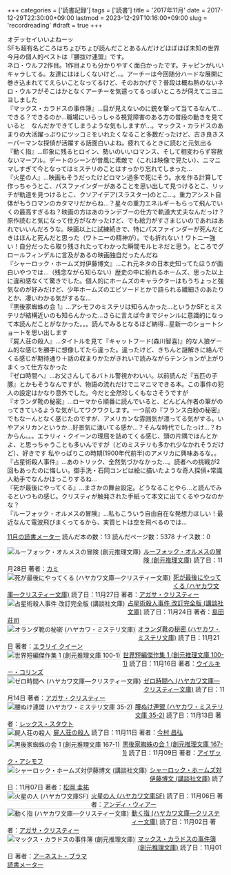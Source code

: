 +++
categories = ['読書記録']
tags = ['読書']
title = '2017年11月'
date = 2017-12-29T22:30:00+09:00
lastmod = 2023-12-29T10:16:00+09:00
slug = 'recordreading'
#draft = true
+++

オデッセイいいよねーッ
<br>
SFも超有名どころはちょびちょび読んだことあるんだけどほぼほぼ未知の世界
<br>
今月の個人的ベストは『腰抜け連盟』です。
<br>
ネロ・ウルフ2作目。1作目よりも分かりやすく面白かったです。チャピンがいいキャラしてる。友達にはほしくないけど…。アーチーは今回随分ハードな展開に巻き込まれててえらいことなってるけど、そのおかげで？普段は概ね熱のないネロ・ウルフがそこはかとなくアーチーを気遣ってるっぽいところが伺えてニヨニヨしました
<br>
『マックス・カラドスの事件簿』…目が見えないのに銃を撃って当てるなんて…できる？できるのか…職場にいらっしゃる視覚障害のある方の普段の動きを見ていると　なんだかできてしまうような気もしますが…。マックス・カラドスのあまりの大活躍っぷりにツッコミをいれたくなること多数だったけど、古き良きスーパーマンな探偵が活躍する話面白いよね。疲れてるときに読むと元気出る
<br>
『動く指』…印象に残るヒロイン、勢いのいいロマンス、そして相変わらず容赦ないマープル。デートのシーンが昔風に素敵で（これは映像で見たい）、ニマニマしすぎて今となってはミステリのことはすっかり忘れてしまった…
<br>
『火星の人』…映画もそうだったけどロマン過多で死にそう。水を作る計算して作っちゃうとこ、パスファインダーがあることを思い出して見つけるとこ、リッチが軌道を見つけるとこ、クソアイデア(スラスター)のとこ…。重力アシスト自体がもうロマンのカタマリだからね…？星々の重力エネルギーもらって飛んでいくの最高すぎるね？映画の方はあのランデブーの仕方で軌道大丈夫なんだっけ？原作読むと気になって仕方がなかったけど、でも絵力がすさまじいのであれはあれでいいんだろうな。映画以上に試練続きで、特にパスファインダーが死んだときはほんと死んだと思った（ワトニーの精神が）。でも折れない！ワトニー強い！自分だったら取り残されたってわかった瞬間モルヒネだと思う。ところでグロールフィンデルに言及があるの映画独自だったんだね
<br>
『シャーロック・ホームズ対伊藤博文』…これ元ネタの日本史知ってたほうが面白いやつでは…（残念ながら知らない）歴史の中に紛れるホームズ、思った以上に違和感なくて驚きでした。個人的にホームズのキャラクターはもうちょっと強気なのが好みだけど、少年ホームズのエピソードとかで語られる繊細さのあたりとか、凄いわかる気がするな…
<br>
『黒後家蜘蛛の会 1』…アシモフのミステリは知らんかった…というかSFとミステリが結構近いのも知らんかった…さらに言えば今までジャンルに意識的になって本読んだことがなかった。。。読んでみるとなるほど納得…星新一のショートショートを思い出します
<br>
『屍人荘の殺人』…タイトルを見て『キャットフード(森川智喜)』的な人狼ゲーム的な感じを勝手に想像してたら違った。違ったけど、きちんと謎解きに絡んでくる感じが期待通り＋話の収まりかたがきれいで読みながらテンションが上がりまくって仕方なかった
<br>
『ゼロ時間へ』…お父さんしてるバトル警視かわいい。以前読んだ『五匹の子豚』とかもそうなんですが、物語の流れだけでニマニマできる本。この事件の犯人の設定はかなり意外でした。今だと全然珍しくもなさそうですが
<br>
『オランダ靴の秘密』…ローマから順番に読んでいると、どんどん作者の筆がのってきているような気がしてワクワクします。一つ前の『フランス白粉の秘密』でもなーんとなく感じたのですが、アメリカンな雰囲気が漂ってる気がする。いやアメリカンというか…好景気に湧いてる感か…？そんな時代でしたっけ…？わからん。。。エラリィ・クイーンの理屈を詰めてくる感じ、頭の片隅でほんとかよ、と思っちゃうことも多いんですが（どのミステリも多かれ少なかれそうだけど）、好きです
私やっぱりこの時期(1900年代前半)のアメリカに興味あるな。。
<br>
『占星術殺人事件』…あのトリック、全然気づかなかった…。読者への挑戦が2回もあったのに悔しい。御手洗・石岡コンビは絵に描いたような奇人探偵+常識人助手でなんかほっこりするね…
<br>
『死が最後にやってくる』…まさかの舞台設定。どうなることやら…と読んでみるといつもの感じ。クリスティが触発された手紙って本文に出てくるやつなのかな？
<br>
『ルーフォック・オルメスの冒険』…私もこういう自由自在な発想力ほしい！最近なんて電波飛びまくってるから、実質ヒトは空を飛べるのでは…
<br>

<a href="https://i.bookmeter.com/users/365033/summary/monthly">11月の読書メーター</a>
読んだ本の数：13
読んだページ数：5378
ナイス数：0

<a href="https://i.bookmeter.com/books/10883438"><img style="margin: 0 5px 5px 0; border: 1px solid #dcdcdc;" src="https://images-na.ssl-images-amazon.com/images/I/51gYp0Gu7HL._SL75_.jpg" alt="ルーフォック・オルメスの冒険 (創元推理文庫)" align="left" /></a><a href="https://i.bookmeter.com/books/10883438?title=%E3%83%AB%E3%83%BC%E3%83%95%E3%82%A9%E3%83%83%E3%82%AF%E3%83%BB%E3%82%AA%E3%83%AB%E3%83%A1%E3%82%B9%E3%81%AE%E5%86%92%E9%99%BA+%28%E5%89%B5%E5%85%83%E6%8E%A8%E7%90%86%E6%96%87%E5%BA%AB%29">ルーフォック・オルメスの冒険 (創元推理文庫)</a>
読了日：11月28日 著者：<a href="https://i.bookmeter.com/search?keyword=%E3%82%AB%E3%83%9F">カミ</a><br clear="left" /><a href="https://i.bookmeter.com/books/557680"><img style="margin: 0 5px 5px 0; border: 1px solid #dcdcdc;" src="https://images-na.ssl-images-amazon.com/images/I/51RED3A560L._SL75_.jpg" alt="死が最後にやってくる (ハヤカワ文庫―クリスティー文庫)" align="left" /></a><a href="https://i.bookmeter.com/books/557680?title=%E6%AD%BB%E3%81%8C%E6%9C%80%E5%BE%8C%E3%81%AB%E3%82%84%E3%81%A3%E3%81%A6%E3%81%8F%E3%82%8B+%28%E3%83%8F%E3%83%A4%E3%82%AB%E3%83%AF%E6%96%87%E5%BA%AB%E2%80%95%E3%82%AF%E3%83%AA%E3%82%B9%E3%83%86%E3%82%A3%E3%83%BC%E6%96%87%E5%BA%AB%29">死が最後にやってくる (ハヤカワ文庫―クリスティー文庫)</a>
読了日：11月27日 著者：<a href="https://i.bookmeter.com/search?keyword=%E3%82%A2%E3%82%AC%E3%82%B5%E3%83%BB%E3%82%AF%E3%83%AA%E3%82%B9%E3%83%86%E3%82%A3%E3%83%BC">アガサ・クリスティー</a><br clear="left" /><a href="https://i.bookmeter.com/books/6998834"><img style="margin: 0 5px 5px 0; border: 1px solid #dcdcdc;" src="https://images-na.ssl-images-amazon.com/images/I/61TZMiEP8AL._SL75_.jpg" alt="占星術殺人事件 改訂完全版 (講談社文庫)" align="left" /></a><a href="https://i.bookmeter.com/books/6998834?title=%E5%8D%A0%E6%98%9F%E8%A1%93%E6%AE%BA%E4%BA%BA%E4%BA%8B%E4%BB%B6+%E6%94%B9%E8%A8%82%E5%AE%8C%E5%85%A8%E7%89%88+%28%E8%AC%9B%E8%AB%87%E7%A4%BE%E6%96%87%E5%BA%AB%29">占星術殺人事件 改訂完全版 (講談社文庫)</a>
読了日：11月24日 著者：<a href="https://i.bookmeter.com/search?keyword=%E5%B3%B6%E7%94%B0+%E8%8D%98%E5%8F%B8">島田 荘司</a><br clear="left" /><a href="https://i.bookmeter.com/books/387240"><img style="margin: 0 5px 5px 0; border: 1px solid #dcdcdc;" src="https://img.bookmeter.com/book_image/SL75/0/0.png" alt="オランダ靴の秘密 (ハヤカワ・ミステリ文庫)" align="left" /></a><a href="https://i.bookmeter.com/books/387240?title=%E3%82%AA%E3%83%A9%E3%83%B3%E3%83%80%E9%9D%B4%E3%81%AE%E7%A7%98%E5%AF%86+%28%E3%83%8F%E3%83%A4%E3%82%AB%E3%83%AF%E3%83%BB%E3%83%9F%E3%82%B9%E3%83%86%E3%83%AA%E6%96%87%E5%BA%AB%29">オランダ靴の秘密 (ハヤカワ・ミステリ文庫)</a>
読了日：11月21日 著者：<a href="https://i.bookmeter.com/search?keyword=%E3%82%A8%E3%83%A9%E3%83%AA%E3%82%A4+%E3%82%AF%E3%82%A4%E3%83%BC%E3%83%B3">エラリイ クイーン</a><br clear="left" /><a href="https://i.bookmeter.com/books/553191"><img style="margin: 0 5px 5px 0; border: 1px solid #dcdcdc;" src="https://images-na.ssl-images-amazon.com/images/I/21Z33KSZC6L._SL75_.jpg" alt="世界短編傑作集 1 (創元推理文庫 100-1)" align="left" /></a><a href="https://i.bookmeter.com/books/553191?title=%E4%B8%96%E7%95%8C%E7%9F%AD%E7%B7%A8%E5%82%91%E4%BD%9C%E9%9B%86+1+%28%E5%89%B5%E5%85%83%E6%8E%A8%E7%90%86%E6%96%87%E5%BA%AB+100-1%29">世界短編傑作集 1 (創元推理文庫 100-1)</a>
読了日：11月16日 著者：<a href="https://i.bookmeter.com/search?keyword=%E3%82%A6%E3%82%A4%E3%83%AB%E3%82%AD%E3%83%BC%E3%83%BB%E3%82%B3%E3%83%AA%E3%83%B3%E3%82%BA">ウイルキー・コリンズ</a><br clear="left" /><a href="https://i.bookmeter.com/books/547257"><img style="margin: 0 5px 5px 0; border: 1px solid #dcdcdc;" src="https://images-na.ssl-images-amazon.com/images/I/513DCA13CSL._SL75_.jpg" alt="ゼロ時間へ (ハヤカワ文庫―クリスティー文庫)" align="left" /></a><a href="https://i.bookmeter.com/books/547257?title=%E3%82%BC%E3%83%AD%E6%99%82%E9%96%93%E3%81%B8+%28%E3%83%8F%E3%83%A4%E3%82%AB%E3%83%AF%E6%96%87%E5%BA%AB%E2%80%95%E3%82%AF%E3%83%AA%E3%82%B9%E3%83%86%E3%82%A3%E3%83%BC%E6%96%87%E5%BA%AB%29">ゼロ時間へ (ハヤカワ文庫―クリスティー文庫)</a>
読了日：11月14日 著者：<a href="https://i.bookmeter.com/search?keyword=%E3%82%A2%E3%82%AC%E3%82%B5%E3%83%BB%E3%82%AF%E3%83%AA%E3%82%B9%E3%83%86%E3%82%A3%E3%83%BC">アガサ・クリスティー</a><br clear="left" /><a href="https://i.bookmeter.com/books/484185"><img style="margin: 0 5px 5px 0; border: 1px solid #dcdcdc;" src="https://images-na.ssl-images-amazon.com/images/I/41N6Grny35L._SL75_.jpg" alt="腰ぬけ連盟 (ハヤカワ・ミステリ文庫 35-2)" align="left" /></a><a href="https://i.bookmeter.com/books/484185?title=%E8%85%B0%E3%81%AC%E3%81%91%E9%80%A3%E7%9B%9F+%28%E3%83%8F%E3%83%A4%E3%82%AB%E3%83%AF%E3%83%BB%E3%83%9F%E3%82%B9%E3%83%86%E3%83%AA%E6%96%87%E5%BA%AB+35-2%29">腰ぬけ連盟 (ハヤカワ・ミステリ文庫 35-2)</a>
読了日：11月13日 著者：<a href="https://i.bookmeter.com/search?keyword=%E3%83%AC%E3%83%83%E3%82%AF%E3%82%B9%E3%83%BB%E3%82%B9%E3%82%BF%E3%82%A6%E3%83%88">レックス・スタウト</a><br clear="left" /><a href="https://i.bookmeter.com/books/12285662"><img style="margin: 0 5px 5px 0; border: 1px solid #dcdcdc;" src="https://images-na.ssl-images-amazon.com/images/I/51sA--0xEUL._SL75_.jpg" alt="屍人荘の殺人" align="left" /></a><a href="https://i.bookmeter.com/books/12285662?title=%E5%B1%8D%E4%BA%BA%E8%8D%98%E3%81%AE%E6%AE%BA%E4%BA%BA">屍人荘の殺人</a>
読了日：11月11日 著者：<a href="https://i.bookmeter.com/search?keyword=%E4%BB%8A%E6%9D%91+%E6%98%8C%E5%BC%98">今村 昌弘</a><br clear="left" /><a href="https://i.bookmeter.com/books/526227"><img style="margin: 0 5px 5px 0; border: 1px solid #dcdcdc;" src="https://images-na.ssl-images-amazon.com/images/I/61NY5Z2RYQL._SL75_.jpg" alt="黒後家蜘蛛の会 1 (創元推理文庫 167-1)" align="left" /></a><a href="https://i.bookmeter.com/books/526227?title=%E9%BB%92%E5%BE%8C%E5%AE%B6%E8%9C%98%E8%9B%9B%E3%81%AE%E4%BC%9A+1+%28%E5%89%B5%E5%85%83%E6%8E%A8%E7%90%86%E6%96%87%E5%BA%AB+167-1%29">黒後家蜘蛛の会 1 (創元推理文庫 167-1)</a>
読了日：11月09日 著者：<a href="https://i.bookmeter.com/search?keyword=%E3%82%A2%E3%82%A4%E3%82%B6%E3%83%83%E3%82%AF%E3%83%BB%E3%82%A2%E3%82%B7%E3%83%A2%E3%83%95">アイザック・アシモフ</a><br clear="left" /><a href="https://i.bookmeter.com/books/11964163"><img style="margin: 0 5px 5px 0; border: 1px solid #dcdcdc;" src="https://images-na.ssl-images-amazon.com/images/I/51FPCr2PqIL._SL75_.jpg" alt="シャーロック・ホームズ対伊藤博文 (講談社文庫)" align="left" /></a><a href="https://i.bookmeter.com/books/11964163?title=%E3%82%B7%E3%83%A3%E3%83%BC%E3%83%AD%E3%83%83%E3%82%AF%E3%83%BB%E3%83%9B%E3%83%BC%E3%83%A0%E3%82%BA%E5%AF%BE%E4%BC%8A%E8%97%A4%E5%8D%9A%E6%96%87+%28%E8%AC%9B%E8%AB%87%E7%A4%BE%E6%96%87%E5%BA%AB%29">シャーロック・ホームズ対伊藤博文 (講談社文庫)</a>
読了日：11月07日 著者：<a href="https://i.bookmeter.com/search?keyword=%E6%9D%BE%E5%B2%A1+%E5%9C%AD%E7%A5%90">松岡 圭祐</a><br clear="left" /><a href="https://i.bookmeter.com/books/8233411"><img style="margin: 0 5px 5px 0; border: 1px solid #dcdcdc;" src="https://images-na.ssl-images-amazon.com/images/I/51qzI1dOI1L._SL75_.jpg" alt="火星の人 (ハヤカワ文庫SF)" align="left" /></a><a href="https://i.bookmeter.com/books/8233411?title=%E7%81%AB%E6%98%9F%E3%81%AE%E4%BA%BA+%28%E3%83%8F%E3%83%A4%E3%82%AB%E3%83%AF%E6%96%87%E5%BA%ABSF%29">火星の人 (ハヤカワ文庫SF)</a>
読了日：11月06日 著者：<a href="https://i.bookmeter.com/search?keyword=%E3%82%A2%E3%83%B3%E3%83%87%E3%82%A3%E3%83%BB%E3%82%A6%E3%82%A3%E3%82%A2%E3%83%BC">アンディ・ウィアー</a><br clear="left" /><a href="https://i.bookmeter.com/books/548540"><img style="margin: 0 5px 5px 0; border: 1px solid #dcdcdc;" src="https://images-na.ssl-images-amazon.com/images/I/517J159D66L._SL75_.jpg" alt="動く指 (ハヤカワ文庫―クリスティー文庫)" align="left" /></a><a href="https://i.bookmeter.com/books/548540?title=%E5%8B%95%E3%81%8F%E6%8C%87+%28%E3%83%8F%E3%83%A4%E3%82%AB%E3%83%AF%E6%96%87%E5%BA%AB%E2%80%95%E3%82%AF%E3%83%AA%E3%82%B9%E3%83%86%E3%82%A3%E3%83%BC%E6%96%87%E5%BA%AB%29">動く指 (ハヤカワ文庫―クリスティー文庫)</a>
読了日：11月02日 著者：<a href="https://i.bookmeter.com/search?keyword=%E3%82%A2%E3%82%AC%E3%82%B5%E3%83%BB%E3%82%AF%E3%83%AA%E3%82%B9%E3%83%86%E3%82%A3%E3%83%BC">アガサ・クリスティー</a><br clear="left" /><a href="https://i.bookmeter.com/books/3174"><img style="margin: 0 5px 5px 0; border: 1px solid #dcdcdc;" src="https://images-na.ssl-images-amazon.com/images/I/614KEWHYBZL._SL75_.jpg" alt="マックス・カラドスの事件簿 (創元推理文庫)" align="left" /></a><a href="https://i.bookmeter.com/books/3174?title=%E3%83%9E%E3%83%83%E3%82%AF%E3%82%B9%E3%83%BB%E3%82%AB%E3%83%A9%E3%83%89%E3%82%B9%E3%81%AE%E4%BA%8B%E4%BB%B6%E7%B0%BF+%28%E5%89%B5%E5%85%83%E6%8E%A8%E7%90%86%E6%96%87%E5%BA%AB%29">マックス・カラドスの事件簿 (創元推理文庫)</a>
読了日：11月01日 著者：<a href="https://i.bookmeter.com/search?keyword=%E3%82%A2%E3%83%BC%E3%83%8D%E3%82%B9%E3%83%88%E3%83%BB%E3%83%96%E3%83%A9%E3%83%9E">アーネスト・ブラマ</a><br clear="left" /><a href="https://i.bookmeter.com/">読書メーター</a>
